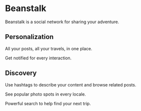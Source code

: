 # Beanstalk

Beanstalk is a social network for sharing your adventure.

## Personalization

All your posts, all your travels, in one place.

Get notified for every interaction.

## Discovery

Use hashtags to describe your content and browse related posts.

See popular photo spots in every locale.

Powerful search to help find your next trip.